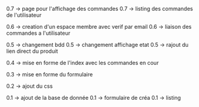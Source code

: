 0.7 -> page pour l'affichage des commandes
0.7 -> listing des commandes de l'utilisateur

0.6 -> creation d'un espace membre avec verif par email
0.6 -> liaison des commandes a l'utilisateur

0.5 -> changement bdd
0.5 -> changement affichage etat
0.5 -> rajout du lien direct du produit

0.4 -> mise en forme de l'index avec les commandes en cour

0.3 -> mise en forme du formulaire

0.2 -> ajout du css

0.1 -> ajout de la base de donnée
0.1 -> formulaire de créa
0.1 -> listing